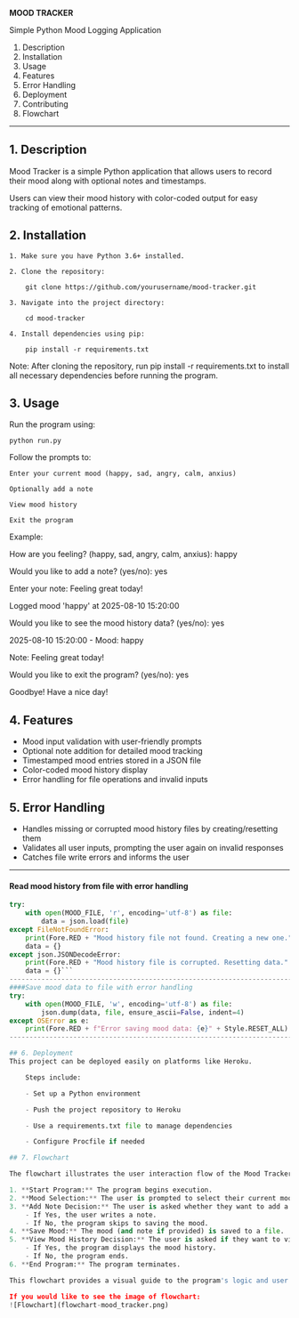 **MOOD TRACKER**

Simple Python Mood Logging Application

1. Description
2. Installation
3. Usage
4. Features
5. Error Handling
6. Deployment
7. Contributing
8. Flowchart

---

## 1. Description
Mood Tracker is a simple Python application that allows users to record their mood along with optional notes and timestamps. 

Users can view their mood history with color-coded output for easy tracking of emotional patterns.

## 2. Installation
    1. Make sure you have Python 3.6+ installed.

    2. Clone the repository:

        git clone https://github.com/yourusername/mood-tracker.git

    3. Navigate into the project directory:

        cd mood-tracker

    4. Install dependencies using pip:

        pip install -r requirements.txt

 Note: After cloning the repository, run pip install -r requirements.txt to install all necessary dependencies before running the program.

## 3. Usage
Run the program using:

    python run.py

Follow the prompts to:

    Enter your current mood (happy, sad, angry, calm, anxius)

    Optionally add a note
    
    View mood history
    
    Exit the program

Example:

How are you feeling? (happy, sad, angry, calm, anxius): happy

Would you like to add a note? (yes/no): yes

Enter your note: Feeling great today!

Logged mood 'happy' at 2025-08-10 15:20:00

Would you like to see the mood history data? (yes/no): yes

2025-08-10 15:20:00 - Mood: happy

Note: Feeling great today!

Would you like to exit the program? (yes/no): yes

Goodbye! Have a nice day!

## 4. Features
- Mood input validation with user-friendly prompts
- Optional note addition for detailed mood tracking
- Timestamped mood entries stored in a JSON file
- Color-coded mood history display
- Error handling for file operations and invalid inputs

## 5. Error Handling
- Handles missing or corrupted mood history files by creating/resetting them
- Validates all user inputs, prompting the user again on invalid responses
- Catches file write errors and informs the user
------------------------------------------------------------------------------------------
#### Read mood history from file with error handling

```python
try:
    with open(MOOD_FILE, 'r', encoding='utf-8') as file:
        data = json.load(file)
except FileNotFoundError:
    print(Fore.RED + "Mood history file not found. Creating a new one." + Style.RESET_ALL)
    data = {}
except json.JSONDecodeError:
    print(Fore.RED + "Mood history file is corrupted. Resetting data." + Style.RESET_ALL)
    data = {}```
------------------------------------------------------------------------------------------
####Save mood data to file with error handling
try:
    with open(MOOD_FILE, 'w', encoding='utf-8') as file:
        json.dump(data, file, ensure_ascii=False, indent=4)
except OSError as e:
    print(Fore.RED + f"Error saving mood data: {e}" + Style.RESET_ALL)
------------------------------------------------------------------------------------------

## 6. Deployment
This project can be deployed easily on platforms like Heroku.

    Steps include:

    - Set up a Python environment

    - Push the project repository to Heroku

    - Use a requirements.txt file to manage dependencies

    - Configure Procfile if needed

## 7. Flowchart

The flowchart illustrates the user interaction flow of the Mood Tracker application:

1. **Start Program:** The program begins execution.
2. **Mood Selection:** The user is prompted to select their current mood from predefined options: Happy, Sad, Angry, Calm, or Anxious.
3. **Add Note Decision:** The user is asked whether they want to add a note related to their mood.
    - If Yes, the user writes a note.
    - If No, the program skips to saving the mood.
4. **Save Mood:** The mood (and note if provided) is saved to a file.
5. **View Mood History Decision:** The user is asked if they want to view their past mood entries.
    - If Yes, the program displays the mood history.
    - If No, the program ends.
6. **End Program:** The program terminates.

This flowchart provides a visual guide to the program's logic and user input handling.

If you would like to see the image of flowchart:
![Flowchart](flowchart-mood_tracker.png)
